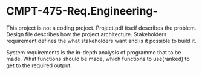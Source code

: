 # CMPT-475-Req.Engineering-

This project is not a coding project. Project.pdf itself describes the problem. Design file describes how the project architecture. Stakeholders requirement defines the what 
stakeholders want and is it possible to build it.

System requirements is the in-depth analysis of programme that to be made. What functions should be made, which functions to use(ranked) to get to the required output.

